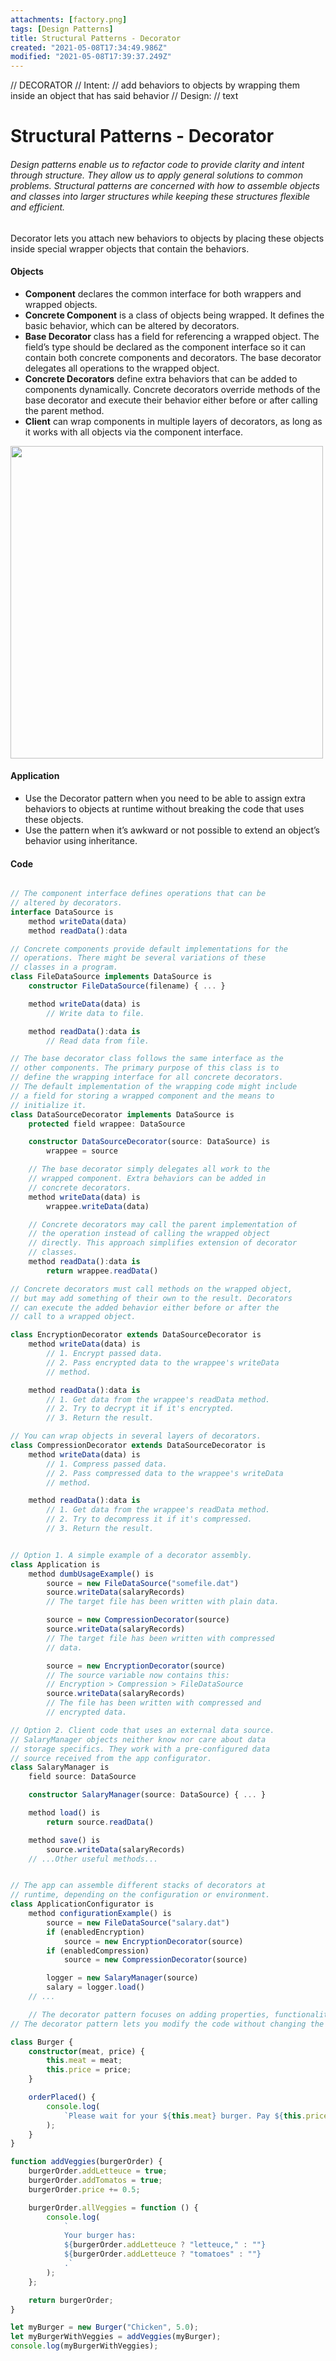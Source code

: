 ```yaml
---
attachments: [factory.png]
tags: [Design Patterns]
title: Structural Patterns - Decorator
created: "2021-05-08T17:34:49.986Z"
modified: "2021-05-08T17:39:37.249Z"
---
```


// DECORATOR
// Intent:
// add behaviors to objects by wrapping them inside an object that has said behavior
// Design:
// text

# Structural Patterns - Decorator

###### Design patterns enable us to refactor code to provide clarity and intent through structure. They allow us to apply general solutions to common problems. Structural patterns are concerned with how to assemble objects and classes into larger structures while keeping these structures flexible and efficient.

Decorator lets you attach new behaviors to objects by placing these objects inside special wrapper objects that contain the behaviors.

#### Objects

- **Component** declares the common interface for both wrappers and wrapped objects.
- **Concrete Component** is a class of objects being wrapped. It defines the basic behavior, which can be altered by decorators.
- **Base Decorator** class has a field for referencing a wrapped object. The field’s type should be declared as the component interface so it can contain both concrete components and decorators. The base decorator delegates all operations to the wrapped object.
- **Concrete Decorators** define extra behaviors that can be added to components dynamically. Concrete decorators override methods of the base decorator and execute their behavior either before or after calling the parent method.
- **Client** can wrap components in multiple layers of decorators, as long as it works with all objects via the component interface.

<img src="https://refactoring.guru/images/patterns/diagrams/decorator/structure-indexed.png" width="500" />

#### Application

- Use the Decorator pattern when you need to be able to assign extra behaviors to objects at runtime without breaking the code that uses these objects.
- Use the pattern when it’s awkward or not possible to extend an object’s behavior using inheritance.

#### Code

```typescript

// The component interface defines operations that can be
// altered by decorators.
interface DataSource is
    method writeData(data)
    method readData():data

// Concrete components provide default implementations for the
// operations. There might be several variations of these
// classes in a program.
class FileDataSource implements DataSource is
    constructor FileDataSource(filename) { ... }

    method writeData(data) is
        // Write data to file.

    method readData():data is
        // Read data from file.

// The base decorator class follows the same interface as the
// other components. The primary purpose of this class is to
// define the wrapping interface for all concrete decorators.
// The default implementation of the wrapping code might include
// a field for storing a wrapped component and the means to
// initialize it.
class DataSourceDecorator implements DataSource is
    protected field wrappee: DataSource

    constructor DataSourceDecorator(source: DataSource) is
        wrappee = source

    // The base decorator simply delegates all work to the
    // wrapped component. Extra behaviors can be added in
    // concrete decorators.
    method writeData(data) is
        wrappee.writeData(data)

    // Concrete decorators may call the parent implementation of
    // the operation instead of calling the wrapped object
    // directly. This approach simplifies extension of decorator
    // classes.
    method readData():data is
        return wrappee.readData()

// Concrete decorators must call methods on the wrapped object,
// but may add something of their own to the result. Decorators
// can execute the added behavior either before or after the
// call to a wrapped object.

class EncryptionDecorator extends DataSourceDecorator is
    method writeData(data) is
        // 1. Encrypt passed data.
        // 2. Pass encrypted data to the wrappee's writeData
        // method.

    method readData():data is
        // 1. Get data from the wrappee's readData method.
        // 2. Try to decrypt it if it's encrypted.
        // 3. Return the result.

// You can wrap objects in several layers of decorators.
class CompressionDecorator extends DataSourceDecorator is
    method writeData(data) is
        // 1. Compress passed data.
        // 2. Pass compressed data to the wrappee's writeData
        // method.

    method readData():data is
        // 1. Get data from the wrappee's readData method.
        // 2. Try to decompress it if it's compressed.
        // 3. Return the result.


// Option 1. A simple example of a decorator assembly.
class Application is
    method dumbUsageExample() is
        source = new FileDataSource("somefile.dat")
        source.writeData(salaryRecords)
        // The target file has been written with plain data.

        source = new CompressionDecorator(source)
        source.writeData(salaryRecords)
        // The target file has been written with compressed
        // data.

        source = new EncryptionDecorator(source)
        // The source variable now contains this:
        // Encryption > Compression > FileDataSource
        source.writeData(salaryRecords)
        // The file has been written with compressed and
        // encrypted data.

// Option 2. Client code that uses an external data source.
// SalaryManager objects neither know nor care about data
// storage specifics. They work with a pre-configured data
// source received from the app configurator.
class SalaryManager is
    field source: DataSource

    constructor SalaryManager(source: DataSource) { ... }

    method load() is
        return source.readData()

    method save() is
        source.writeData(salaryRecords)
    // ...Other useful methods...


// The app can assemble different stacks of decorators at
// runtime, depending on the configuration or environment.
class ApplicationConfigurator is
    method configurationExample() is
        source = new FileDataSource("salary.dat")
        if (enabledEncryption)
            source = new EncryptionDecorator(source)
        if (enabledCompression)
            source = new CompressionDecorator(source)

        logger = new SalaryManager(source)
        salary = logger.load()
    // ...

    // The decorator pattern focuses on adding properties, functionalities, and behavior to existing classes dynamically.
// The decorator pattern lets you modify the code without changing the original class.

class Burger {
	constructor(meat, price) {
		this.meat = meat;
		this.price = price;
	}

	orderPlaced() {
		console.log(
			`Please wait for your ${this.meat} burger. Pay ${this.price}.`
		);
	}
}

function addVeggies(burgerOrder) {
	burgerOrder.addLetteuce = true;
	burgerOrder.addTomatos = true;
	burgerOrder.price += 0.5;

	burgerOrder.allVeggies = function () {
		console.log(
			`
			Your burger has:
			${burgerOrder.addLetteuce ? "letteuce," : ""}
			${burgerOrder.addLetteuce ? "tomatoes" : ""}
			.`
		);
	};

	return burgerOrder;
}

let myBurger = new Burger("Chicken", 5.0);
let myBurgerWithVeggies = addVeggies(myBurger);
console.log(myBurgerWithVeggies);

```
